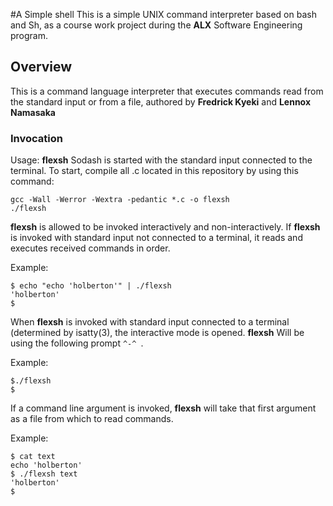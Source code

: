 #A Simple shell
This is a simple UNIX command interpreter based on bash and Sh, as a course work project during the **ALX** Software Engineering program.

## Overview

This is a command language interpreter that executes commands read from the standard input or from a file, authored by **Fredrick Kyeki** and **Lennox Namasaka**
### Invocation

Usage: **flexsh** 
Sodash is started with the standard input connected to the terminal. To start, compile all .c located in this repository by using this command: 
```
gcc -Wall -Werror -Wextra -pedantic *.c -o flexsh
./flexsh
```


**flexsh** is allowed to be invoked interactively and non-interactively. If **flexsh** is invoked with standard input not connected to a terminal, it reads and executes received commands in order.

Example:
```
$ echo "echo 'holberton'" | ./flexsh
'holberton'
$
```

When **flexsh** is invoked with standard input connected to a terminal (determined by isatty(3), the interactive mode is opened. **flexsh** Will be using the following prompt `^-^ `.

Example:
```
$./flexsh
$
```

If a command line argument is invoked, **flexsh** will take that first argument as a file from which to read commands.

Example:
```
$ cat text
echo 'holberton'
$ ./flexsh text
'holberton'
$
```